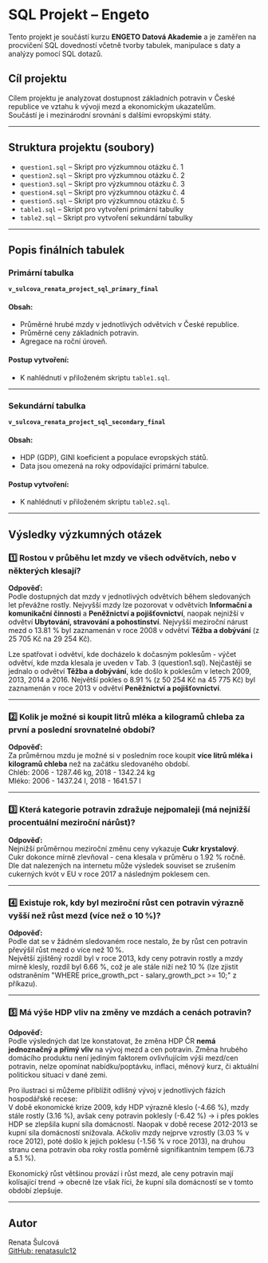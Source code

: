 # SQL Projekt – Engeto

Tento projekt je součástí kurzu **ENGETO Datová Akademie** a je zaměřen na procvičení SQL dovedností včetně tvorby tabulek, manipulace s daty a analýzy pomocí SQL dotazů.

## Cíl projektu

Cílem projektu je analyzovat dostupnost základních potravin v České republice ve vztahu k vývoji mezd a ekonomickým ukazatelům.  
Součástí je i mezinárodní srovnání s dalšími evropskými státy.

---

## Struktura projektu (soubory)

- `question1.sql` – Skript pro výzkumnou otázku č. 1
- `question2.sql` – Skript pro výzkumnou otázku č. 2
- `question3.sql` – Skript pro výzkumnou otázku č. 3
- `question4.sql` – Skript pro výzkumnou otázku č. 4  
- `question5.sql` – Skript pro výzkumnou otázku č. 5
- `table1.sql` – Skript pro vytvoření primární tabulky
- `table2.sql` – Skript pro vytvoření sekundární tabulky

---

## Popis finálních tabulek

### Primární tabulka
**`v_sulcova_renata_project_sql_primary_final`**

#### Obsah:

- Průměrné hrubé mzdy v jednotlivých odvětvích v České republice.
- Průměrné ceny základních potravin.
- Agregace na roční úroveň.

#### Postup vytvoření:

- K nahlédnutí v přiloženém skriptu `table1.sql`.

---

### Sekundární tabulka
**`v_sulcova_renata_project_sql_secondary_final`**

#### Obsah:

- HDP (GDP), GINI koeficient a populace evropských států.
- Data jsou omezená na roky odpovídající primární tabulce.

#### Postup vytvoření:

- K nahlédnutí v přiloženém skriptu `table2.sql`.

---

## Výsledky výzkumných otázek

### 1️⃣ Rostou v průběhu let mzdy ve všech odvětvích, nebo v některých klesají?

**Odpověď:**  
Podle dostupných dat mzdy v jednotlivých odvětvích během sledovaných let převážne rostly. Nejvyšší mzdy lze pozorovat v odvětvích **Informační a komunikační činnosti** a **Peněžnictví a pojišťovnictví**, naopak nejnižší v odvětví **Ubytování, stravování a pohostinství**.
Nejvyšší meziroční nárust mezd o 13.81 % byl zaznamenán v roce 2008 v odvětví **Těžba a dobývání** (z 25 705 Kč na 29 254 Kč).

Lze spatřovat i odvětví, kde docházelo k dočasným poklesům - výčet odvětví, kde mzda klesala je uveden v Tab. 3 (question1.sql). Nejčastěji se jednalo o odvětví **Těžba a dobývání**, kde došlo k poklesům v letech 2009, 2013, 2014 a 2016.
Největší pokles o 8.91 % (z 50 254 Kč na 45 775 Kč) byl zaznamenán v roce 2013 v odvětví **Peněžnictví a pojišťovnictví**.  

---

### 2️⃣ Kolik je možné si koupit litrů mléka a kilogramů chleba za první a poslední srovnatelné období?

**Odpověď:**  
Za průměrnou mzdu je možné si v posledním roce koupit **více litrů mléka i kilogramů chleba** než na začátku sledovaného období.  
Chléb: 2006 - 1287.46 kg, 2018 - 1342.24 kg  
Mléko: 2006 - 1437.24 l, 2018 - 1641.57 l  

---

### 3️⃣ Která kategorie potravin zdražuje nejpomaleji (má nejnižší procentuální meziroční nárůst)?

**Odpověď:**  
Nejnižší průměrnou meziroční změnu ceny vykazuje **Cukr krystalový**.  
Cukr dokonce mírně zlevňoval - cena klesala v průměru o 1.92 % ročně.  
Dle dat nalezených na internetu může výsledek souviset se zrušením cukerných kvót v EU v roce 2017 a následným poklesem cen.  

---

### 4️⃣ Existuje rok, kdy byl meziroční růst cen potravin výrazně vyšší než růst mezd (více než o 10 %)?

**Odpověď:**  
Podle dat se v žádném sledovaném roce nestalo, že by růst cen potravin převýšil růst mezd o více než 10 %.  
Největší zjištěný rozdíl byl v roce 2013, kdy ceny potravin rostly a mzdy mírně klesly, rozdíl byl 6.66 %, což je ale stále niží než 10 % (lze zjistit odstraněním "WHERE price_growth_pct - salary_growth_pct >= 10;" z příkazu).  

---

### 5️⃣ Má výše HDP vliv na změny ve mzdách a cenách potravin?

**Odpověď:**  
Podle výsledných dat lze konstatovat, že změna HDP ČR **nemá jednoznačný a přímý vliv** na vývoj mezd a cen potravin. Změna hrubého domácího produktu není jediným faktorem ovlivňujícím výši mezd/cen potravin, nelze opomínat nabídku/poptávku, inflaci, měnový kurz, či aktuální politickou situaci v dané zemi.  

Pro ilustraci si můžeme přiblížit odlišný vývoj v jednotlivých fázích hospodářské recese:  
V době ekonomické krize 2009, kdy HDP výrazně kleslo (-4.66 %), mzdy stále rostly (3.16 %), avšak ceny potravin poklesly (-6.42 %) → i přes pokles HDP se zlepšila kupní síla domácností. 
Naopak v době recese 2012-2013 se kupní síla domácností snižovala. Ačkoliv mzdy nejprve vzrostly (3.03 % v roce 2012), poté došlo k jejich poklesu (-1.56 % v roce 2013), na druhou stranu cena potravin oba roky rostla poměrně signifikantním tempem (6.73 a 5.1 %).  

Ekonomický růst většinou provází i růst mezd, ale ceny potravin mají kolísající trend → obecně lze však říci, že kupní síla domácností se v tomto období zlepšuje.  

---

## Autor

Renata Šulcová  
[GitHub: renatasulc12](https://github.com/renatasulc12)